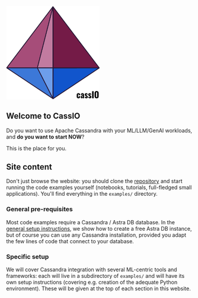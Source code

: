 <img src="images/cassio_logo1_transparent.png" alt="CassIO logo" style="width: 50%;"/>

## Welcome to CassIO

Do you want to use Apache Cassandra with your ML/LLM/GenAI workloads,
and **do you want to start NOW**?

This is the place for you.

## Site content

Don't just browse the website: you should clone the [repository](https://github.com/cassioML/cassio-website)
and start running the code examples yourself (notebooks, tutorials, full-fledged small applications).
You'll find everything in the `examples/` directory.

### General pre-requisites

Most code examples require a Cassandra / Astra DB database.
In the [general setup instructions](/db_setup), we show how to create a free Astra DB instance,
but of course you can use any Cassandra installation, provided you adapt
the few lines of code that connect to your database.

### Specific setup

We will cover Cassandra integration with several ML-centric tools and frameworks:
each will live in a subdirectory of `examples/` and will have its own
setup instructions (covering e.g. creation of the adequate Python environment).
These will be given at the top of each section in this website.
